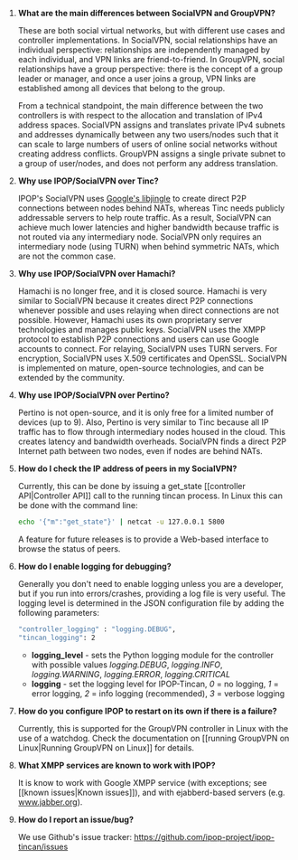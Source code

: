 1. **What are the main differences between SocialVPN and GroupVPN?**

    These are both social virtual networks, but with different use cases and controller implementations. In SocialVPN, social relationships have an individual perspective: relationships are independently managed by each individual, and VPN links are friend-to-friend. In GroupVPN, social relationships have a group perspective: there is the concept of a group leader or manager, and once a user joins a group, VPN links are established among all devices that belong to the group.

    From a technical standpoint, the main difference between the two controllers is with respect to the allocation and translation of IPv4 address spaces. SocialVPN assigns and translates private IPv4 subnets and addresses dynamically between any two users/nodes such that it can scale to large numbers of users of online social networks without creating address conflicts. GroupVPN assigns a single private subnet to a group of user/nodes, and does not perform any address translation.

1. **Why use IPOP/SocialVPN over Tinc?**

    IPOP's SocialVPN uses [Google's libjingle](https://developers.google.com/talk/libjingle/) to create direct
P2P connections between nodes behind NATs, whereas Tinc needs publicly addressable servers to help route
traffic. As a result, SocialVPN can achieve much lower latencies and higher bandwidth because traffic is not routed via any intermediary node. SocialVPN only requires an intermediary node (using TURN) when behind symmetric NATs, which are not the common case.

1. **Why use IPOP/SocialVPN over Hamachi?**

    Hamachi is no longer free, and it is closed source. Hamachi is very similar to SocialVPN because
it creates direct P2P connections whenever possible and uses relaying when direct connections are not
possible. However, Hamachi uses its own proprietary server technologies and manages public keys. SocialVPN
uses the XMPP protocol to establish P2P connections and users can use Google accounts to connect. For
relaying, SocialVPN uses TURN servers. For encryption, SocialVPN uses X.509 certificates and OpenSSL. SocialVPN is implemented on mature, open-source technologies, and can be extended by the community.

1. **Why use IPOP/SocialVPN over Pertino?**

    Pertino is not open-source, and it is only free for a limited number of devices (up to 9). Also, Pertino is very similar to Tinc because all IP traffic has to flow through intermediary nodes housed in the cloud. This creates latency and bandwidth overheads. SocialVPN finds a direct P2P Internet path between two nodes, even if nodes are behind NATs.

1. **How do I check the IP address of peers in my SocialVPN?**

    Currently, this can be done by issuing a get_state [[controller API|Controller API]] call to the running tincan process. In Linux this can be done with the command line:

    ```bash
    echo '{"m":"get_state"}' | netcat -u 127.0.0.1 5800
    ```

    A feature for future releases is to provide a Web-based interface to browse the status of peers.

1. **How do I enable logging for debugging?**

    Generally you don't need to enable logging unless you are a developer, but if you run into errors/crashes, providing a log file is very useful. The logging level is determined in the JSON configuration file by adding the following parameters:

    ```bash
    "controller_logging" : "logging.DEBUG",
    "tincan_logging": 2
    ```
    * **logging_level** - sets the Python logging module for the controller with possible values
      *logging.DEBUG*, *logging.INFO*, *logging.WARNING*, *logging.ERROR*, *logging.CRITICAL*
    * **logging** - set the logging level for IPOP-Tincan, _0_ = no logging, _1_ = error logging,
      _2_ = info logging (recommended), _3_ = verbose logging   


1. **How do you configure IPOP to restart on its own if there is a failure?**

    Currently, this is supported for the GroupVPN controller in Linux with the use of a watchdog. Check the documentation on [[running GroupVPN on Linux|Running GroupVPN on Linux]] for details.

1. **What XMPP services are known to work with IPOP?**

    It is know to work with Google XMPP service (with exceptions; see [[known issues|Known issues]]), and with ejabberd-based servers (e.g. www.jabber.org).

1. **How do I report an issue/bug?**

    We use Github's issue tracker: https://github.com/ipop-project/ipop-tincan/issues

    
